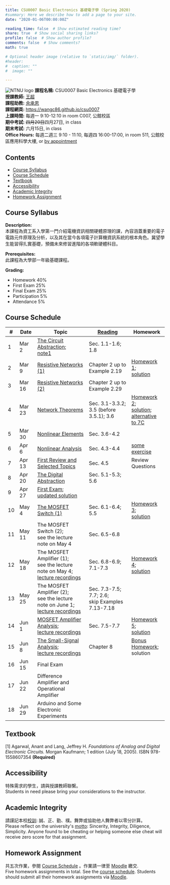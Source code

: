 ```yaml
---
title: CSU0007 Basic Electronics 基礎電子學 (Spring 2020)
#summary: Here we describe how to add a page to your site.
date: "2020-01-06T00:00:00Z"

reading_time: false  # Show estimated reading time?
share: true  # Show social sharing links?
profile: false  # Show author profile?
comments: false  # Show comments?
math: true

# Optional header image (relative to `static/img/` folder).
#header:
#  caption: ""
#  image: ""

---
```


![NTNU logo](../../img/ntnu_logo.png)
**課程名稱:** CSU0007 Basic Electronics 基礎電子學  
**授課教師:** [王超](https://wangc86.github.io/bio/)  
**課程助教:** [余承恩](https://wangc86.github.io/bio/)  
**課程網頁:** https://wangc86.github.io/csu0007  
**上課時間:** 每週一 9:10-12:10 in room C007, 公館校區  
**期中考試:** <s>四月20日</s>四月27日, in class  
**期末考試:** 六月15日, in class  
**Office Hours:** 每週二週三 9:10 - 11:10, 每週四 16:00-17:00, in room 511, 公館校區應用科學大樓, or [by appointment](mailto:cw@ntnu.edu.tw)  

## Contents

* [Course Syllabus](#syllabus) <a name="syllabus"></a>
* [Course Schedule](#schedule)
* [Textbook](#resource)
* [Accessibility](#accessibility)
* [Academic Integrity](#accessibility)
* [Homework Assignment](#hw)

## Course Syllabus
**Description:**  
本課程為資工系入學第一門介紹電機資訊相關硬體原理的課，內容涵蓋重要的電子電路元件原理及分析，以及其在當今各項電子計算機資訊系統的根本角色。冀望學生能習得扎實基礎，預備未來修習進階的各項軟硬體科目。

**Prerequisites:**  
此課程為大學部一年級基礎課程。

**Grading:**  
* Homework 40%  
* First Exam 25%<a name="schedule"></a>  
* Final Exam 25%  
* Participation 5%  
* Attendance 5%  

## Course Schedule

| \#  | Date | Topic | [Reading](#resource) | Homework |
| --- | ---  | --- | --- | --- |
| 1 | Mar 2   | [The Circuit Abstraction;](lecture01.pdf)<br>[note1](note1.pdf) | Sec. 1.1-1.6; 1.8 | |
| 2 | Mar 9   | [Resistive Networks (1)](lecture02.pdf) | Chapter 2 up to Example 2.19 | [Homework 1](homework01.pdf);<br>[solution](homework01_solution.pdf) |
| 3 | Mar 16   | [Resistive Networks (2)](lecture03.pdf) | Chapter 2 up to Example 2.29 | |
| 4 | Mar 23   | [Network Theorems](lecture04.pdf) | Sec. 3.1-3.3.2; 3.5 (before 3.5.1); 3.6 | [Homework 2](homework02.pdf);<br>[solution](homework02_solution.pdf);<br>[alternative to 7C](homework02_alternativeSolutionTo7C.pdf) |
| 5 | Mar 30   | [Nonlinear Elements](lecture05.pdf) | Sec. 3.6-4.2 | |
| 6 | Apr 6   | [Nonlinear Analysis](lecture06.pdf) | Sec. 4.3-4.4 | [some exercise](exercise01.pdf) |
| 7 | Apr 13   | [First Review and Selected Topics](lecture07.pdf) | Sec. 4.5 | Review Questions |
| 8 | Apr 20   | [The Digital Abstraction](lecture08.pdf) | Sec. 5.1-5.3; 5.6 | |
| 9 | Apr 27   | [First Exam](midtermExam.pdf);<br>[updated solution](MidtermSol_corrected.pdf) | | |
| 10 | May 4   | [The MOSFET Switch (1)](lecture10-12.pdf) | Sec. 6.1-6.4; 5.5 | [Homework 3](homework03.pdf);<br>[solution](homework03_solutionSketch.pdf) |
| 11 | May 11   | The MOSFET Switch (2);<br>see the lecture note on May 4| Sec. 6.5-6.8 | |
| 12 | May 18   | The MOSFET Amplifier (1);<br>see the lecture note on May 4;<br>[lecture recordings](https://drive.google.com/drive/folders/1nHWGbp_EVOgjo6S_lTtPWJwu18pItKPM?usp=sharing)| Sec. 6.8-6.9; 7.1-7.3 | [Homework 4](homework04.pdf);<br>[solution](homework04_solution.pdf) |
| 13 | May 25   | The MOSFET Amplifier (2);<br>see the lecture note on June 1;<br>[lecture recordings](https://drive.google.com/open?id=1lEhEYzQzUkZUhyIxLnIZbC4eJNXx2tRV) | Sec. 7.3-7.5; 7.7; 2.6;<br>skip Examples 7.13-7.18 | <a name="resource"></a>|
| 14 | Jun 1   | [MOSFET Amplifier Analysis](lecture13-14.pdf);<br>[lecture recordings](https://drive.google.com/open?id=1fohG7_8kJbuJrUqwJ8vnvp4NaiEnImSe) | Sec. 7.5-7.7 | [Homework 5](homework05.pdf);<br>[solution](homework05_solution.pdf)|
| 15 | Jun 8   | [The Small-Signal Analysis](lecture15.pdf);<br>[lecture recordings](https://drive.google.com/open?id=1UMT7g5NmVaB4RS5-qqQUUh_UQai7EDsT) | Chapter 8 | [Bonus Homework](homework06.pdf);<br>solution|
| 16 | Jun 15   | Final Exam |  | |
| 17 | Jun 22   | Difference Amplifier and Operational Amplifier |  | |
| 18 | Jun 29   | Arduino and Some Electronic Experiments |  | |

## Textbook

[1] Agarwal, Anant and Lang, Jeffrey H. _Foundations of Analog and Digital Electronic Circuits._ Morgan Kaufmann; 1 edition (July 18, 2005). ISBN 978-1558607354 **(Required)**




## Accessibility
<a name="integrity"></a>
特殊需求的學生，請與授課教師聯繫。  
Students in need please bring your considerations to the instructor.

## Academic Integrity
<a name="hw"></a>
請謹記本校[校訓](http://archives.lib.ntnu.edu.tw/c2/c2_1.jsp): 誠、正、勤、樸。舞弊或協助他人舞弊者以零分計算。  
Please reflect on the university's [motto](http://archives.lib.ntnu.edu.tw/c2/c2_1.jsp): Sincerity, Integrity, Diligence, Simplicity. Anyone found to be cheating or helping someone else cheat will receive zero score for that assignment.

## Homework Assignment 

共五次作業，參閱 [Course Schedule](#schedule) 。作業請一律至 [Moodle](https://moodle.ntnu.edu.tw/) 繳交.  
Five homework assignments in total. See the [course schedule](#schedule). Students should submit all their homework assignments via [Moodle](https://moodle.ntnu.edu.tw/).

